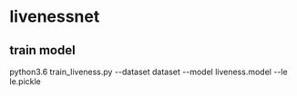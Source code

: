 # livenessnet

## train model

  python3.6 train_liveness.py --dataset dataset --model liveness.model --le le.pickle
